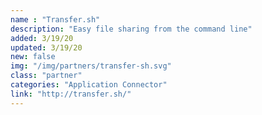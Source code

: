 ```yaml
---
name : "Transfer.sh"
description: "Easy file sharing from the command line"
added: 3/19/20
updated: 3/19/20
new: false
img: "/img/partners/transfer-sh.svg"
class: "partner"
categories: "Application Connector"
link: "http://transfer.sh/"
---
```

